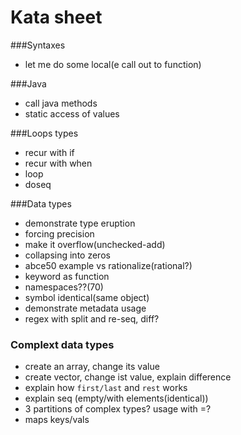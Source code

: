 # Kata sheet

###Syntaxes

- let me do some local(e call out to function)

###Java

- call java methods
- static access of values

###Loops types

- recur with if
- recur with when
- loop
- doseq

###Data types

- demonstrate type eruption
- forcing precision
- make it overflow(unchecked-add)
- collapsing into zeros
- abce50 example vs rationalize(rational?)
- keyword as function
- namespaces??(70)
- symbol identical(same object)
- demonstrate metadata usage
- regex with split and re-seq, diff?

### Complext data types
- create an array, change its value
- create vector, change ist value, explain difference
- explain how ```first/last``` and ```rest``` works
- explain seq (empty/with elements(identical))
- 3 partitions of complex types? usage with =?
- maps keys/vals